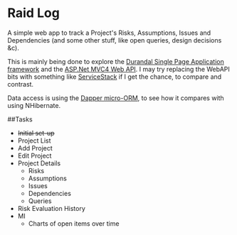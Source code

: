 # Raid Log
A simple web app to track a Project's Risks, Assumptions, Issues and Dependencies 
(and some other stuff, like open queries, design decisions &c).

This is mainly being done to explore the [Durandal Single Page Application 
framework](http://durandaljs.com/index.html) and the 
[ASP.Net MVC4 Web API](http://www.asp.net/web-api). I may try replacing the 
WebAPI bits with something like [ServiceStack](http://www.servicestack.net/) 
if I get the chance, to compare and contrast. 

Data access is using the [Dapper micro-ORM](https://code.google.com/p/dapper-dot-net/), 
to see how it compares with using NHibernate.

##Tasks
- <span style="text-decoration:line-through">Initial set-up</span>
- Project List
- Add Project
- Edit Project
- Project Details
    - Risks
    - Assumptions
    - Issues
    - Dependencies
    - Queries
- Risk Evaluation History
- MI
    - Charts of open items over time